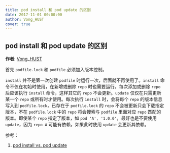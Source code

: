 ```yaml
---
title: pod install 和 pod update 的区别
date: 2017-11-01 00:00:00
author: Vong_HUST
cover: true
---
```


pod install 和 pod update 的区别
----------

**作者**: [Vong_HUST](https://weibo.com/VongLo)

首先 `podfile.lock` 和 `podfile` 必须加入版本控制。

`install` 并不是第一次创建 `podfile` 时运行一次，后面就不再使用了。`install` 命令不仅在初始时使用，在新增或删除 `repo` 时也需要运行。每次添加或删除 `repo` 后应该执行 `install` 命令，这样其它的 `repo` 不会更新。`update` 仅仅在只需更新某一个 `repo` 或所有时才使用。每次执行 `install` 时，会将每个 `repo` 的版本信息写入到 `podfile.lock`，已存在于 `podfile.lock` 的 `repo` 不会被更新只会下载指定版本，不在 `podfile.lock` 中的 `repo` 将会搜索与 `podfile` 里面对应 `repo` 匹配的版本。即使某个 `repo` 指定了版本，如 `pod 'A', '1.0.0'`，最好也是不要使用 `update`，因为 `repo A` 可能有依赖，如果此时使用 `update` 会更新其依赖。

参考：

1. [pod install vs. pod update](https://guides.cocoapods.org/using/pod-install-vs-update.html)